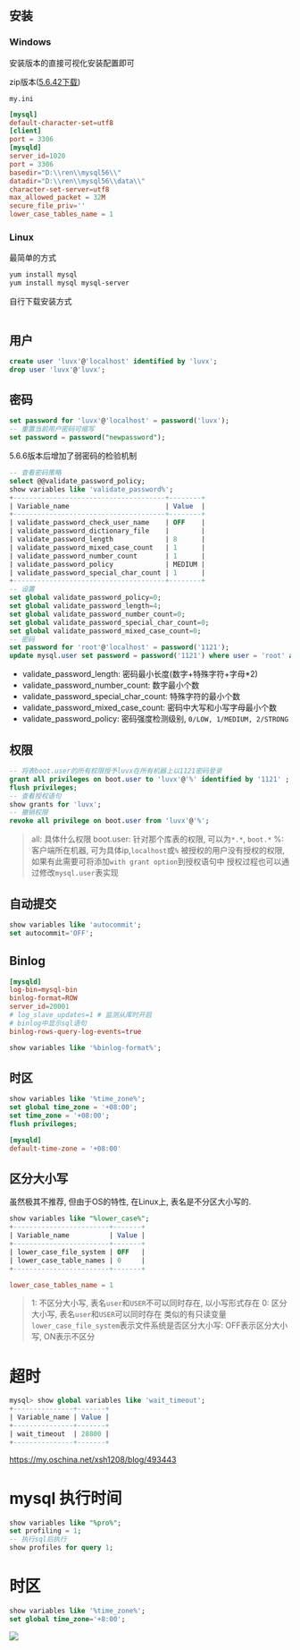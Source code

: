 ## 安装

### Windows

安装版本的直接可视化安装配置即可

zip版本([5.6.42下载](https://cdn.mysql.com//Downloads/MySQL-5.6/mysql-5.6.42-winx64.zip))

`my.ini`
```conf
[mysql]
default-character-set=utf8
[client]
port = 3306
[mysqld]
server_id=1020
port = 3306
basedir="D:\\ren\\mysql56\\"
datadir="D:\\ren\\mysql56\\data\\"
character-set-server=utf8
max_allowed_packet = 32M
secure_file_priv=''
lower_case_tables_name = 1
```

### Linux

最简单的方式
```bash
yum install mysql
yum install mysql mysql-server
```

自行下载安装方式
```
```

## 用户
```sql
create user 'luvx'@'localhost' identified by 'luvx';
drop user 'luvx'@'luvx';
```

## 密码

```sql
set password for 'luvx'@'localhost' = password('luvx');
-- 重置当前用户密码可缩写
set password = password("newpassword");
```

5.6.6版本后增加了弱密码的检验机制

```sql
-- 查看密码策略
select @@validate_password_policy;
show variables like 'validate_password%';
+--------------------------------------+--------+
| Variable_name                        | Value  |
+--------------------------------------+--------+
| validate_password_check_user_name    | OFF    |
| validate_password_dictionary_file    |        |
| validate_password_length             | 8      |
| validate_password_mixed_case_count   | 1      |
| validate_password_number_count       | 1      |
| validate_password_policy             | MEDIUM |
| validate_password_special_char_count | 1      |
+--------------------------------------+--------+
-- 设置
set global validate_password_policy=0;
set global validate_password_length=4;
set global validate_password_number_count=0;
set global validate_password_special_char_count=0;
set global validate_password_mixed_case_count=0;
-- 密码
set password for 'root'@'localhost' = password('1121');
update mysql.user set password = password('1121') where user = 'root' and host = 'localhost';
```
* validate_password_length: 密码最小长度(数字+特殊字符+字母*2)
* validate_password_number_count: 数字最小个数
* validate_password_special_char_count: 特殊字符的最小个数
* validate_password_mixed_case_count: 密码中大写和小写字母最小个数
* validate_password_policy: 密码强度检测级别, `0/LOW, 1/MEDIUM, 2/STRONG`

## 权限
```sql
-- 将表boot.user的所有权限授予luvx在所有机器上以1121密码登录
grant all privileges on boot.user to 'luvx'@'%' identified by '1121' ;
flush privileges;
-- 查看授权语句
show grants for 'luvx';
-- 撤销权限
revoke all privilege on boot.user from 'luvx'@'%';
```
> all: 具体什么权限
> boot.user: 针对那个库表的权限, 可以为`*.*`, `boot.*`
> %: 客户端所在机器, 可为具体ip,`localhost`或`%`
> 被授权的用户没有授权的权限, 如果有此需要可将添加`with grant option`到授权语句中
> 授权过程也可以通过修改`mysql.user`表实现

## 自动提交

```sql
show variables like 'autocommit';
set autocommit='OFF';
```

## Binlog

```conf
[mysqld]
log-bin=mysql-bin
binlog-format=ROW
server_id=20001
# log_slave_updates=1 # 监测从库时开启
# binlog中显示sql语句
binlog-rows-query-log-events=true
```

```sql
show variables like '%binlog-format%';
```

## 时区

```sql
show variables like '%time_zone%';
set global time_zone = '+08:00';
set time_zone = '+08:00';
flush privileges;
```

```conf
[mysqld]
default-time-zone = '+08:00'
```

## 区分大小写

虽然极其不推荐, 但由于OS的特性, 在Linux上, 表名是不分区大小写的.

```sql
show variables like "%lower_case%";
+------------------------+-------+
| Variable_name          | Value |
+------------------------+-------+
| lower_case_file_system | OFF   |
| lower_case_table_names | 0     |
+------------------------+-------+
```

```conf
lower_case_tables_name = 1
```
> 1: 不区分大小写, 表名`user`和`USER`不可以同时存在, 以小写形式存在
> 0: 区分大小写, 表名`user`和`USER`可以同时存在
类似的有只读变量`lower_case_file_system`表示文件系统是否区分大小写: OFF表示区分大小写, ON表示不区分

# 超时

```sql
mysql> show global variables like 'wait_timeout';
+---------------+-------+
| Variable_name | Value |
+---------------+-------+
| wait_timeout  | 28800 |
+---------------+-------+
```
https://my.oschina.net/xsh1208/blog/493443

# mysql 执行时间
```sql
show variables like "%pro%";
set profiling = 1;
-- 执行sql后执行
show profiles for query 1;
```

# 时区

```sql
show variables like '%time_zone%';
set global time_zone='+8:00';
```

[![](https://static.segmentfault.com/v-5b1df2a7/global/img/creativecommons-cc.svg)](https://creativecommons.org/licenses/by-nc-nd/4.0/)
